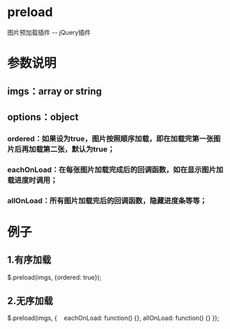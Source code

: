 # preload
图片预加载插件 -- jQuery插件
# 参数说明
## imgs：array or string
## options：object
### ordered：如果设为true，图片按照顺序加载，即在加载完第一张图片后再加载第二张，默认为true；
### eachOnLoad：在每张图片加载完成后的回调函数，如在显示图片加载进度时调用；
### allOnLoad：所有图片加载完后的回调函数，隐藏进度条等等；
# 例子
## 1.有序加载
$.preload(imgs, {ordered: true});
## 2.无序加载
$.preload(imgs, {
    eachOnLoad: function() {},
    allOnLoad: function() {}
});
